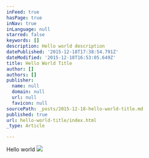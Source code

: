 ```yaml
---
inFeed: true
hasPage: true
inNav: true
inLanguage: null
starred: false
keywords: []
description: Hello world description
datePublished: '2015-12-18T17:38:54.791Z'
dateModified: '2015-12-18T16:53:05.649Z'
title: Hello World Title
author: []
authors: []
publisher:
  name: null
  domain: null
  url: null
  favicon: null
sourcePath: _posts/2015-12-18-hello-world-title.md
published: true
url: hello-world-title/index.html
_type: Article

---
```

Hello world
![](https://the-grid-user-content.s3-us-west-2.amazonaws.com/3ea425b1-cd04-4bd9-97ba-1b4230aaa1ef.jpg)